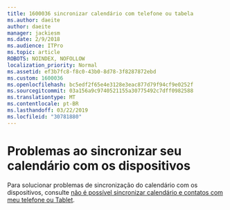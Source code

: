 ```yaml
---
title: 1600036 sincronizar calendário com telefone ou tabela
ms.author: daeite
author: daeite
manager: jackiesm
ms.date: 2/9/2018
ms.audience: ITPro
ms.topic: article
ROBOTS: NOINDEX, NOFOLLOW
localization_priority: Normal
ms.assetid: ef3b7fc8-f8c0-43b0-8d78-3f8287872ebd
ms.custom: 1600036
ms.openlocfilehash: bc5edf2f65e4e3128e3eac877d79f94cf9e0252f
ms.sourcegitcommit: 03a156a9c9740521155a30775492c7dff0982588
ms.translationtype: MT
ms.contentlocale: pt-BR
ms.lasthandoff: 03/22/2019
ms.locfileid: "30781880"
---
```

# <a name="issues-synchronizing-your-calendar-to-devices"></a>Problemas ao sincronizar seu calendário com os dispositivos

Para solucionar problemas de sincronização do calendário com os dispositivos, consulte [não é possível sincronizar calendário e contatos com meu telefone ou Tablet](https://support.office.com/article/8479d764-b9f5-4fff-ba88-edd7c265df9f.aspx).
  

